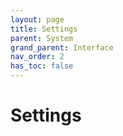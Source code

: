 ```yaml
---
layout: page
title: Settings
parent: System
grand_parent: Interface
nav_order: 2
has_toc: false
---
```


# Settings
